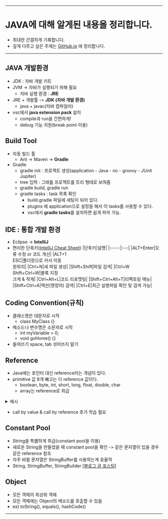 ___
# JAVA에 대해 알게된 내용을 정리합니다.
- 최대한 간결하게 기록합니다.
- 깊게 다루고 싶은 주제는 [GitHub.io](https://cse0518.github.io/) 에 정리합니다.
___

## JAVA 개발환경
- JDK : 자바 개발 키트
- JVM -> 자바가 실행되기 위해 필요
  - 자바 실행 환경 : **JRE**
- JRE + 개발툴 -> **JDK (자바 개발 환경)**
  - java + javac(자바 컴파일러)
- vsc에서 **java extension pack** 설치
  - compile과 run을 간편하게!
  - debug 기능 지원(break point 이용)
##

## Build Tool
- 자동 빌드 툴
  - Ant -> Maven -> **Gradle**
- Gradle
  - gradle init : 프로젝트 생성(application - Java - no - groovy - JUnit Jupiter)
  - tree 입력 : 그래틀 프로젝트를 트리 형태로 보여줌
  - gradle build, gradle run
  - gradle tasks : task 목록 확인
    - build.gradle 파일에 세팅이 되어 있다.
    - plugins 에 application으로 설정을 해서 이 tasks를 사용할 수 있다.
    - vsc에서 **gradle tasks**를 설치하면 쉽게 파악 가능.
##

## IDE : 통합 개발 환경
- Eclipse -> **IntelliJ**
- 편리한 단축키([IntelliJ Cheat Sheet](https://t1.daumcdn.net/cfile/tistory/999B733A5E8E015318))
  |단축키|설명|
  |:----:|:--:|
  |ALT+Enter|오류 수정 or 코드 개선|
  |ALT+1</br>ESC|폴더창으로 커서 이동</br>원위치|
  |Ctrl+N|새 파일 생성|
  |Shift+Shift|파일 검색|
  |Ctrl+W</br>Shift+Ctrl+W|블록 지정</br>크게 & 작게|
  |Ctrl+Alt+L|코드 리포맷팅|
  |Shift+Ctrl+Alt+T|리팩토링 메뉴|
  |Shift+Ctrl+A|액션(명렁어) 검색|
  |Ctrl+E|최근 실행파일 확인 및 검색 가능|
##

## Coding Convention(규칙)
- 클래스명은 대문자로 시작
  - class MyClass {}
- 메소드나 변수명은 소문자로 시작
  - int myVariable = 0;
  - void goHome() {}
- 들여쓰기 space, tab 섞어쓰지 말기
##

## Reference
- Java에는 포인터 대신 reference라는 개념이 있다.
- primitive 값 8개 뺴고는 다 reference 값이다.
  - boolean, byte, int, short, long, float, double, char
  - array는 reference로 취급

<details>
<summary>예시</summary>
<div markdown="1">
<br>

- call by value
```java
public class Test {

    // call by value
    public static void main(String[] args) {
        Test t = new Test();

        int a = 100;
        t.multi(a);

        System.out.println(a);
    }

    // 새로운 변수 a 생성
    private void multi(int a) {
        a *= 2;
    }
}
```
```java
100
```
<br>

- call by reference
```java
class Int {
    int a = 100;
}

public class Test {

    // call by reference
    public static void main(String[] args) {
        Test t = new Test();

        // Int라는 오브젝트를 만들고, a라는 변수 만듬
        // a(1) 변수 안의 값은 Int를 가리키는 reference
        Int a = new Int();
        t.multi(a);

        System.out.println(a.a);
    }
    
    // 새로운 변수 a(2) 생성
    // a(1)이 reference 값을 전달했기 때문에 a(2)도 같은 reference를 참조
    private void multi(Int a) {
        a.a *= 2;
    }
}
```
```java
200
```

</div>
</details>

- call by value & call by reference 추가 학습 필요
##

## Constant Pool
- String을 특볋하게 취급(constant pool을 이용)
- 새로운 String을 만들었을 때 constant pool을 확인 -> 같은 문자열이 있을 경우 같은 reference 참조
- 자주 바뀔 문자열은 StringBuffer를 사용하는게 효율적
- String, StringBuffer, StringBuilder [[블로그 글 포스팅]](https://cse0518.github.io/StringBuffer&StringBuilder/)
##

## Object
- 모든 객체의 최상위 객체
- 모든 객체에는 Object의 메소드를 호출할 수 있음
- ex) toString(), equals(), hashCode()
___

